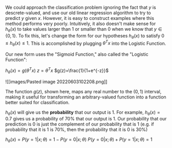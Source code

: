 We could approach the classification problem ignoring the fact that $y$ is descrete-valued, and use our old linear regression algorithm to try to predict $y$ given $x$. However, it is easy to construct examples where this method performs very poorly. Intuitively, it also doesn't make sense for $h_\theta(x)$ to take values larger than $1$ or smaller than $0$ when we know that $y\in\{0,1\}$. To fix this, let's change the form for our hypotheses $h_\theta(x)$ to satisfy $0\le h_\theta(x)\le1$. This is accomplished by plugging $\theta^Tx$ into the Logistic Function.

Our new form uses the "Sigmoid Function," also called the "Logistic Function":

$h_\theta(x)=g(\theta^Tx)$
$z=\theta^Tx$
$g(z)=\frac{1}{1+e^{-z}}$

![[images/Pasted image 20220603102208.png]]

The function $g(z)$, shown here, maps any real number to the $(0,1)$ interval, making it useful for transforming an arbitrary-valued function into a function better suited for classification.

$h_\theta(x)$ will give us the **probability** that our output is $1$. For example, $h_\theta(x)=0.7$ gives us a probability of $70\%$ that our output is $1$. Our probability that our prediction is $0$ is just the complement of our probability that is $1$ (e.g. if probability that it is $1$ is $70\%$, then the probability that it is $0$ is $30\%$)

$h_\theta(x)=P(y=1|x;\theta)=1-P(y=0|x;\theta)$
$P(y=0|x;\theta)+P(y=1|x;\theta)=1$

